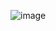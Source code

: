 ![image](https://user-images.githubusercontent.com/77121931/214832682-a0cc3186-2270-4119-a8b3-8de688ee3f16.png)
